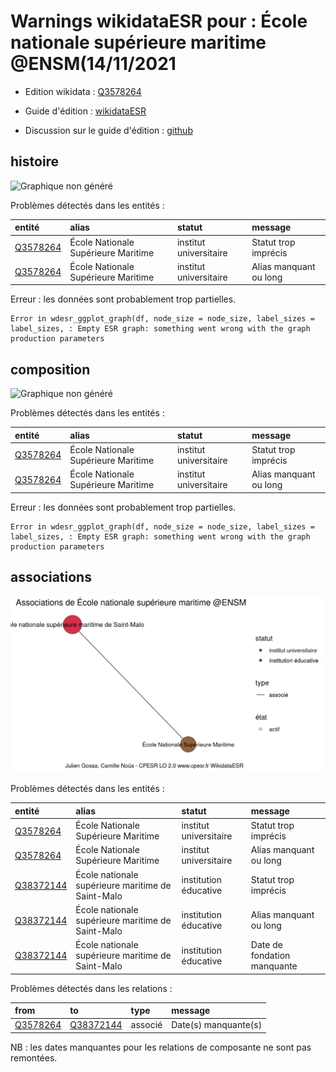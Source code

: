 Warnings wikidataESR pour : École nationale supérieure maritime @ENSM(14/11/2021
================

- Edition wikidata : [Q3578264](https://www.wikidata.org/wiki/Q3578264)
- Guide d'édition : [wikidataESR](https://github.com/cpesr/wikidataESR/)

- Discussion sur le guide d'édition : [github](https://github.com/cpesr/wikidataESR/issues)



## histoire 

![Graphique non généré](Q3578264-histoire.png) 

Problèmes détectés dans les entités :

|entité                                             |alias                               |statut                 |message                |
|:--------------------------------------------------|:-----------------------------------|:----------------------|:----------------------|
|[Q3578264](https://www.wikidata.org/wiki/Q3578264) |École Nationale Supérieure Maritime |institut universitaire |Statut trop imprécis   |
|[Q3578264](https://www.wikidata.org/wiki/Q3578264) |École Nationale Supérieure Maritime |institut universitaire |Alias manquant ou long |

 


Erreur : les données sont probablement trop partielles.
```
Error in wdesr_ggplot_graph(df, node_size = node_size, label_sizes = label_sizes, : Empty ESR graph: something went wrong with the graph production parameters

``` 



## composition 

![Graphique non généré](Q3578264-composition.png) 

Problèmes détectés dans les entités :

|entité                                             |alias                               |statut                 |message                |
|:--------------------------------------------------|:-----------------------------------|:----------------------|:----------------------|
|[Q3578264](https://www.wikidata.org/wiki/Q3578264) |École Nationale Supérieure Maritime |institut universitaire |Statut trop imprécis   |
|[Q3578264](https://www.wikidata.org/wiki/Q3578264) |École Nationale Supérieure Maritime |institut universitaire |Alias manquant ou long |

 


Erreur : les données sont probablement trop partielles.
```
Error in wdesr_ggplot_graph(df, node_size = node_size, label_sizes = label_sizes, : Empty ESR graph: something went wrong with the graph production parameters

``` 



## associations 

![Graphique non généré](Q3578264-associations.png) 

Problèmes détectés dans les entités :

|entité                                               |alias                                             |statut                 |message                     |
|:----------------------------------------------------|:-------------------------------------------------|:----------------------|:---------------------------|
|[Q3578264](https://www.wikidata.org/wiki/Q3578264)   |École Nationale Supérieure Maritime               |institut universitaire |Statut trop imprécis        |
|[Q3578264](https://www.wikidata.org/wiki/Q3578264)   |École Nationale Supérieure Maritime               |institut universitaire |Alias manquant ou long      |
|[Q38372144](https://www.wikidata.org/wiki/Q38372144) |École nationale supérieure maritime de Saint-Malo |institution éducative  |Statut trop imprécis        |
|[Q38372144](https://www.wikidata.org/wiki/Q38372144) |École nationale supérieure maritime de Saint-Malo |institution éducative  |Alias manquant ou long      |
|[Q38372144](https://www.wikidata.org/wiki/Q38372144) |École nationale supérieure maritime de Saint-Malo |institution éducative  |Date de fondation manquante |

Problèmes détectés dans les relations :

|from                                               |to                                                   |type    |message              |
|:--------------------------------------------------|:----------------------------------------------------|:-------|:--------------------|
|[Q3578264](https://www.wikidata.org/wiki/Q3578264) |[Q38372144](https://www.wikidata.org/wiki/Q38372144) |associé |Date(s) manquante(s) |

NB : les dates manquantes pour les relations de composante ne sont pas remontées. 

